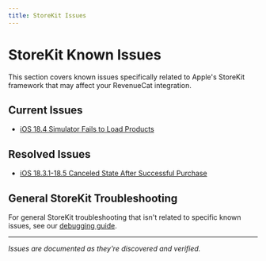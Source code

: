 ```yaml
---
title: StoreKit Issues
---
```


# StoreKit Known Issues

This section covers known issues specifically related to Apple's StoreKit framework that may affect your RevenueCat integration.

## Current Issues

- [iOS 18.4 Simulator Fails to Load Products](storekit/ios-18-4-simulator-fails-to-load-products)

## Resolved Issues
- [iOS 18.3.1-18.5 Canceled State After Successful Purchase](storekit/ios-18-4-canceled-state-after-successful-purchase)

## General StoreKit Troubleshooting

For general StoreKit troubleshooting that isn't related to specific known issues, see our [debugging guide](/test-and-launch/debugging/troubleshooting-the-sdks).

---

_Issues are documented as they're discovered and verified._
